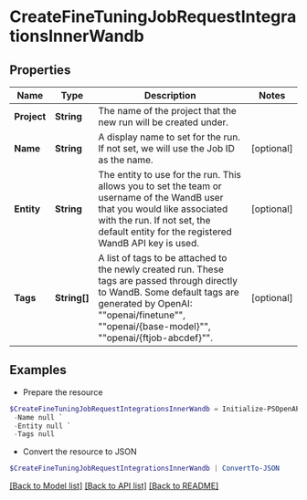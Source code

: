 # CreateFineTuningJobRequestIntegrationsInnerWandb
## Properties

Name | Type | Description | Notes
------------ | ------------- | ------------- | -------------
**Project** | **String** | The name of the project that the new run will be created under.  | 
**Name** | **String** | A display name to set for the run. If not set, we will use the Job ID as the name.  | [optional] 
**Entity** | **String** | The entity to use for the run. This allows you to set the team or username of the WandB user that you would like associated with the run. If not set, the default entity for the registered WandB API key is used.  | [optional] 
**Tags** | **String[]** | A list of tags to be attached to the newly created run. These tags are passed through directly to WandB. Some default tags are generated by OpenAI: &quot;&quot;openai/finetune&quot;&quot;, &quot;&quot;openai/{base-model}&quot;&quot;, &quot;&quot;openai/{ftjob-abcdef}&quot;&quot;.  | [optional] 

## Examples

- Prepare the resource
```powershell
$CreateFineTuningJobRequestIntegrationsInnerWandb = Initialize-PSOpenAPIToolsCreateFineTuningJobRequestIntegrationsInnerWandb  -Project my-wandb-project `
 -Name null `
 -Entity null `
 -Tags null
```

- Convert the resource to JSON
```powershell
$CreateFineTuningJobRequestIntegrationsInnerWandb | ConvertTo-JSON
```

[[Back to Model list]](../README.md#documentation-for-models) [[Back to API list]](../README.md#documentation-for-api-endpoints) [[Back to README]](../README.md)

